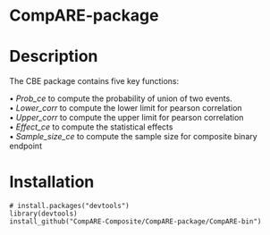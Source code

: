 # CompARE-package

# Description 

The CBE package contains five key functions:

•	*Prob_ce* to compute the probability of union of two events.  \
•	*Lower_corr* to compute the lower limit for pearson correlation \
•	*Upper_corr* to compute the upper limit for pearson correlation \
•	*Effect_ce* to compute the statistical effects \
•	*Sample_size_ce* to compute the sample size for composite binary endpoint 


# Installation

```
# install.packages("devtools")
library(devtools)
install_github("CompARE-Composite/CompARE-package/CompARE-bin")
```

